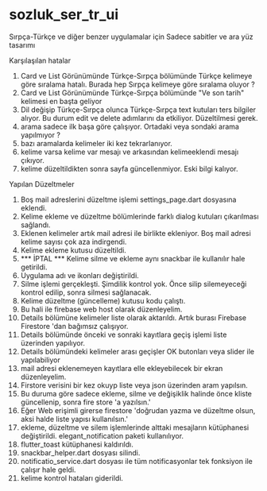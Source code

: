 # sozluk_ser_tr_ui

Sırpça-Türkçe ve diğer benzer uygulamalar için
Sadece sabitler ve ara yüz tasarımı

Karşılaşılan hatalar 
1. Card ve List Görünümünde Türkçe-Sırpça bölümünde Türkçe kelimeye göre sıralama hatalı. 
    Burada hep Sırpça kelimeye göre sıralama oluyor ?
2. Card ve List Görünümünde Türkçe-Sırpça bölümünde "Ve son tarih" kelimesi en başta geliyor
3. Dil değişip Türkçe-Sırpça olunca Türkçe-Sırpça text kutuları ters bilgiler alıyor. Bu durum
edit ve delete adımlarını da etkiliyor. Düzeltilmesi gerek.
4. arama sadece ilk başa göre çalışıyor. Ortadaki veya sondaki arama yapılmıyor ?
5. bazı aramalarda kelimeler iki kez tekrarlanıyor.
6. kelime varsa kelime var mesajı ve arkasından kelimeeklendi mesajı çıkıyor.
7. kelime düzeltildikten sonra sayfa güncellenmiyor. Eski bilgi kalıyor.

Yapılan Düzeltmeler 
1. Boş mail adreslerini düzeltme işlemi settings_page.dart dosyasına eklendi.
2. Kelime ekleme ve düzeltme bölümlerinde farklı dialog kutuları çıkarılması sağlandı.
3. Eklenen kelimeler artık mail adresi ile birlikte ekleniyor. Boş mail adresi kelime sayısı çok aza indirgendi.
4. Kelime ekleme kutusu düzeltildi.
5. *** İPTAL *** Kelime silme ve ekleme aynı snackbar ile kullanılır hale getirildi.
6. Uygulama adı ve ikonları değiştirildi.
7. Silme işlemi gerçekleşti. Şimdilik kontrol yok. Önce silip silemeyeceği kontrol edilip, sonra silmesi sağlanacak.
8. Kelime düzeltme (güncelleme) kutusu kodu çalıştı. 
9. Bu hali ile firebase web host olarak düzenleyelim. 
10. Details bölümüne kelimeler liste olarak aktarıldı. Artık burası Firebase Firestore 'dan bağımsız çalışıyor.
11. Details bölümünde önceki ve sonraki kayıtlara geçiş işlemi liste üzerinden yapılıyor.
12. Details bölümündeki kelimeler arası geçişler OK butonları veya slider ile yapılabiliyor
13. mail adresi eklenemeyen kayıtlara elle ekleyebilecek bir ekran düzenleyelim.
14. Firstore verisini bir kez okuyp liste veya json üzerinden aram yapılsın. 
15. Bu duruma göre sadece ekleme, silme ve değişiklik halinde önce kliste güncellenip, sonra fire store 'a yazılsın.'
16. Eğer Web erişimli girerse firestore 'doğrudan yazma ve düzeltme olsun, aksi halde liste yapısı kullanılsın.'
17. ekleme, düzeltme ve silem işlemlerinde alttaki mesajların kütüphanesi değiştirildi. elegant_notification paketi kullanılıyor.
18. flutter_toast kütüphanesi kaldırıldı.
19. snackbar_helper.dart dosyası silindi.
20. notificatio_service.dart dosyası ile tüm notificasyonlar tek fonksiyon ile çalışır hale geldi.
21. kelime kontrol hataları giderildi.

